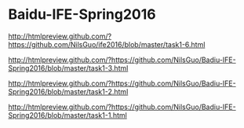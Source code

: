 # Baidu-IFE-Spring2016

http://htmlpreview.github.com/?https://github.com/NilsGuo/ife2016/blob/master/task1-6.html

http://htmlpreview.github.com/?https://github.com/NilsGuo/Badiu-IFE-Spring2016/blob/master/task1-3.html

http://htmlpreview.github.com/?https://github.com/NilsGuo/Badiu-IFE-Spring2016/blob/master/task1-2.html

http://htmlpreview.github.com/?https://github.com/NilsGuo/Badiu-IFE-Spring2016/blob/master/task1-1.html

